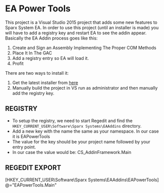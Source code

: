 # EA Power Tools
This project is a Visual Studio 2015 project that adds some new features to Sparx System EA. In order to use this
project (until an installer is made) you will have to add a registry key and restart EA to see the addin appear. Basically the EA Addin process goes like this:

1. Create and Sign an Assembly Implementing The Proper COM Methods
2. Place It In The GAC
3. Add a registry entry so EA will load it.
4. Profit

There are two ways to install it:

1. Get the latest installer from [here](https://bitbucket.org/jdowning/ea-power-tools/downloads/EAPowerTools.exe)
2. Manually build the project in VS run as administrator and then manually add the registry key.

## REGISTRY
- To setup the registry, we need to start Regedit and find the ```HKEY_CURRENT_USER\Software\Sparx Systems\EAAddins``` directory.
- Add a new key with the name the same as your namespace. In our case it is EAPowerTools 
- The value for the key should be your project name followed by your entry point. 
- In our case the value would be: CS_AddinFramework.Main

## REGEDIT EXPORT
 [HKEY_CURRENT_USER\Software\Sparx Systems\EAAddins\EAPowerTools]
 @="EAPowerTools.Main"